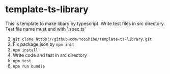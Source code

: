 # template-ts-library

This is template to make libary by typescript.
Write test files in src directory. Test file name must end with '.spec.ts'

1. `git clone https://github.com/YooShibu/template-ts-library.git`
1. Fix package.json by `npm init`
1. `npm install`
1. Write code and test in src directory
1. `npm test`
1. `npm run bundle`
